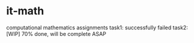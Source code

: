 # it-math
computational mathematics assignments
task1: successfully failed
task2: [WIP] 70% done, will be complete ASAP
